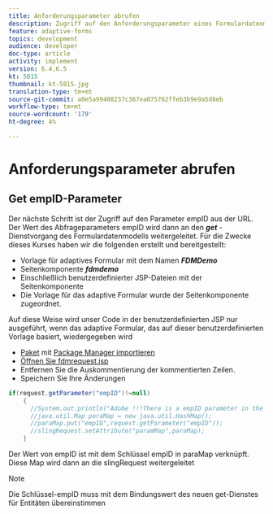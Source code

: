 ```yaml
---
title: Anforderungsparameter abrufen
description: Zugriff auf den Anforderungsparameter eines Formulardatenmodells auf den Vorausfülldienst
feature: adaptive-forms
topics: development
audience: developer
doc-type: article
activity: implement
version: 6.4,6.5
kt: 5815
thumbnail: kt-5815.jpg
translation-type: tm+mt
source-git-commit: a0e5a99408237c367ea075762ffeb3b9e9a5d8eb
workflow-type: tm+mt
source-wordcount: '179'
ht-degree: 4%

---
```


# Anforderungsparameter abrufen

## Get empID-Parameter

Der nächste Schritt ist der Zugriff auf den Parameter empID aus der URL. Der Wert des Abfrageparameters empID wird dann an den **_get_** -Dienstvorgang des Formulardatenmodells weitergeleitet.
Für die Zwecke dieses Kurses haben wir die folgenden erstellt und bereitgestellt:

* Vorlage für adaptives Formular mit dem Namen **_FDMDemo_**
* Seitenkomponente **_fdmdemo_**
* Einschließlich benutzerdefinierter JSP-Dateien mit der Seitenkomponente
* Die Vorlage für das adaptive Formular wurde der Seitenkomponente zugeordnet.

Auf diese Weise wird unser Code in der benutzerdefinierten JSP nur ausgeführt, wenn das adaptive Formular, das auf dieser benutzerdefinierten Vorlage basiert, wiedergegeben wird

* [Paket](assets/template-page-component.zip) mit [Package Manager importieren](http://localhost:4502/crx/packmgr/index.jsp)
* [Öffnen Sie fdmrequest.jsp](http://localhost:4502/crx/de/index.jsp#/apps/fdmdemo/component/page/fdmdemo/fdmrequest.jsp)
* Entfernen Sie die Auskommentierung der kommentierten Zeilen.
* Speichern Sie Ihre Änderungen

```java
if(request.getParameter("empID")!=null)
    {
      //System.out.println("Adobe !!!There is a empID parameter in the request "+request.getParameter("empID"));
      //java.util.Map paraMap = new java.util.HashMap();
      //paraMap.put("empID",request.getParameter("empID"));
      //slingRequest.setAttribute("paramMap",paraMap);
    }
```

Der Wert von empID ist mit dem Schlüssel empID in paraMap verknüpft. Diese Map wird dann an die slingRequest weitergeleitet

>[!NOTE]
>
>Die Schlüssel-empID muss mit dem Bindungswert des neuen get-Dienstes für Entitäten übereinstimmen
